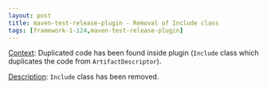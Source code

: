```yaml
---
layout: post
title: maven-test-release-plugin - Removal of Include class
tags: [framework-1-124,maven-test-release-plugin]
---
```

<u>Context</u>:
Duplicated code has been found inside plugin (```Include``` class which duplicates the code from ```ArtifactDescriptor```).

<u>Description</u>:
```Include``` class has been removed.
